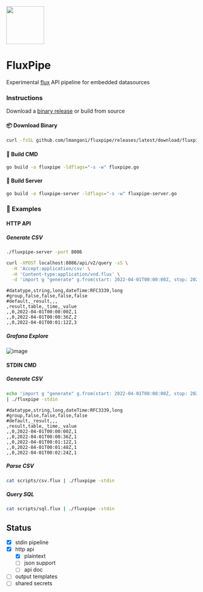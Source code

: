 <img src="https://user-images.githubusercontent.com/1423657/161867564-4b3fc400-95e5-424c-9210-604d5671a85e.png" width=100 />

# FluxPipe
Experimental [flux](https://github.com/influxdata/flux) API pipeline for embedded datasources

### Instructions
Download a [binary release](https://github.com/lmangani/fluxpipe/releases/) or build from source


#### 📦 Download Binary
```bash
curl -fsSL github.com/lmangani/fluxpipe/releases/latest/download/fluxpipe -O && chmod +x fluxpipe
```

#### 📖 Build CMD
```bash
go build -o fluxpipe -ldflags="-s -w" fluxpipe.go
```

#### 📖 Build Server
```bash
go build -o fluxpipe-server -ldflags="-s -w" fluxpipe-server.go
```

### 🐛 Examples
#### HTTP API
##### Generate CSV
```bash
./fluxpipe-server -port 8086

curl -XPOST localhost:8086/api/v2/query -sS \
  -H 'Accept:application/csv' \
  -H 'Content-type:application/vnd.flux' \
  -d 'import g "generate" g.from(start: 2022-04-01T00:00:00Z, stop: 2022-04-01T00:03:00Z, count: 3, fn: (n) => n)'
```
```flux
#datatype,string,long,dateTime:RFC3339,long
#group,false,false,false,false
#default,_result,,,
,result,table,_time,_value
,,0,2022-04-01T00:00:00Z,1
,,0,2022-04-01T00:00:36Z,2
,,0,2022-04-01T00:01:12Z,3
```

##### Grafana Explore
![image](https://user-images.githubusercontent.com/1423657/162274743-b454d3e6-e678-43aa-8ad6-8d612f2857b5.png)



#### STDIN CMD
##### Generate CSV
```bash
echo 'import g "generate" g.from(start: 2022-04-01T00:00:00Z, stop: 2022-04-01T00:03:00Z, count: 5, fn: (n) => 1)' \
| ./fluxpipe -stdin
```
```csv
#datatype,string,long,dateTime:RFC3339,long
#group,false,false,false,false
#default,_result,,,
,result,table,_time,_value
,,0,2022-04-01T00:00:00Z,1
,,0,2022-04-01T00:00:36Z,1
,,0,2022-04-01T00:01:12Z,1
,,0,2022-04-01T00:01:48Z,1
,,0,2022-04-01T00:02:24Z,1
```
##### Parse CSV
```bash
cat scripts/csv.flux | ./fluxpipe -stdin
```
##### Query SQL
```bash
cat scripts/sql.flux | ./fluxpipe -stdin
```



## Status
- [x] stdin pipeline
- [x] http api
  - [x] plaintext
  - [ ] json support
  - [ ] api doc
- [ ] output templates
- [ ] shared secrets
